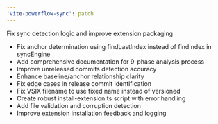```yaml
---
'vite-powerflow-sync': patch
---
```


Fix sync detection logic and improve extension packaging

- Fix anchor determination using findLastIndex instead of findIndex in syncEngine
- Add comprehensive documentation for 9-phase analysis process
- Improve unreleased commits detection accuracy
- Enhance baseline/anchor relationship clarity
- Fix edge cases in release commit identification
- Fix VSIX filename to use fixed name instead of versioned
- Create robust install-extension.ts script with error handling
- Add file validation and corruption detection
- Improve extension installation feedback and logging
